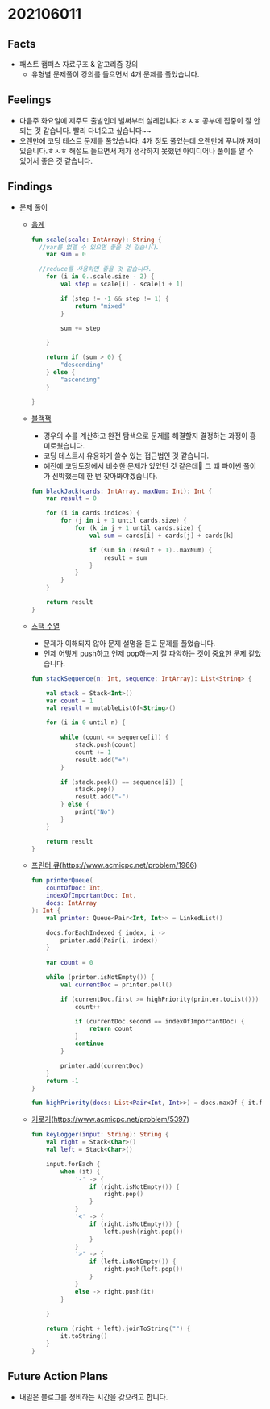 # 202106011

## Facts

* 패스트 캠퍼스 자료구조 & 알고리즘 강의 
  * 유형별 문제풀이 강의를 들으면서 4개 문제를 풀었습니다.

## Feelings

- 다음주 화요일에 제주도 출발인데 벌써부터 설레입니다.ㅎㅅㅎ 공부에 집중이 잘 안되는 것 같습니다. 빨리 다녀오고 싶습니다~~
- 오랜만에 코딩 테스트 문제를 풀었습니다. 4개 정도 풀었는데 오랜만에 푸니까 재미있습니다.ㅎㅅㅎ 해설도 들으면서 제가 생각하지 못했던 아이디어나 풀이를 알 수 있어서 좋은 것 같습니다. 

## Findings

- 문제 풀이 

  - [음계](https://www.acmicpc.net/problem/2920)

    ```kotlin
    fun scale(scale: IntArray): String {
      //var를 없앨 수 있으면 좋을 것 같습니다. 
        var sum = 0 
    
      //reduce를 사용하면 좋을 것 같습니다. 
        for (i in 0..scale.size - 2) {
            val step = scale[i] - scale[i + 1]
    
            if (step != -1 && step != 1) {
                return "mixed"
            }
    
            sum += step
    
        }
    
        return if (sum > 0) {
            "descending"
        } else {
            "ascending"
        }
    
    }
    ```

  * [블랙잭](https://www.acmicpc.net/problem/2798)

    * 경우의 수를 계산하고 완전 탐색으로 문제를 해결할지 결정하는 과정이 흥미로웠습니다.
    * 코딩 테스트시 유용하게 쓸수 있는 접근법인 것 같습니다. 
    * 예전에 코딩도장에서 비슷한 문제가 있었던 것 같은데🤔 그 떄 파이썬 풀이가 신박했는데 한 번 찾아봐야겠습니다.

    ```kotlin
    fun blackJack(cards: IntArray, maxNum: Int): Int {
        var result = 0
    
        for (i in cards.indices) {
            for (j in i + 1 until cards.size) {
                for (k in j + 1 until cards.size) {
                    val sum = cards[i] + cards[j] + cards[k]
    
                    if (sum in (result + 1)..maxNum) {
                        result = sum
                    }
                }
            }
        }
    
        return result
    }
    ```

  * [스택 수열](https://www.acmicpc.net/problem/1874)

    * 문제가 이해되지 않아 문제 설명을 듣고 문제를 풀었습니다. 
    * 언제 어떻게 push하고 언제 pop하는지 잘 파악하는 것이 중요한 문제 같았습니다. 

    ```kotlin
    fun stackSequence(n: Int, sequence: IntArray): List<String> {
    
        val stack = Stack<Int>()
        var count = 1
        val result = mutableListOf<String>()
    
        for (i in 0 until n) {
    
            while (count <= sequence[i]) {
                stack.push(count)
                count += 1
                result.add("+")
            }
    
            if (stack.peek() == sequence[i]) {
                stack.pop()
                result.add("-")
            } else {
                print("No")
            }
        }
    
        return result
    }
    ```

    

  * [프린터 큐]()(https://www.acmicpc.net/problem/1966)

    ```kotlin
    fun printerQueue(
        countOfDoc: Int,
        indexOfImportantDoc: Int,
        docs: IntArray
    ): Int {
        val printer: Queue<Pair<Int, Int>> = LinkedList()
    
        docs.forEachIndexed { index, i ->
            printer.add(Pair(i, index))
        }
        
        var count = 0
    
        while (printer.isNotEmpty()) {
            val currentDoc = printer.poll()
    
            if (currentDoc.first >= highPriority(printer.toList())) {
                count++
    
                if (currentDoc.second == indexOfImportantDoc) {
                    return count
                }
                continue
            }
    
            printer.add(currentDoc)
        }
        return -1
    }
    
    fun highPriority(docs: List<Pair<Int, Int>>) = docs.maxOf { it.first }
    ```

    

  * [키로거]()(https://www.acmicpc.net/problem/5397)

    ```kotlin
    fun keyLogger(input: String): String {
        val right = Stack<Char>()
        val left = Stack<Char>()
    
        input.forEach {
            when (it) {
                '-' -> {
                    if (right.isNotEmpty()) {
                        right.pop()
                    }
                }
                '<' -> {
                    if (right.isNotEmpty()) {
                        left.push(right.pop())
                    }
                }
                '>' -> {
                    if (left.isNotEmpty()) {
                        right.push(left.pop())
                    }
                }
                else -> right.push(it)
            }
    
        }
        
        return (right + left).joinToString("") {
            it.toString()
        }
    }
    ```

    

## Future Action Plans

* 내일은 블로그를 정비하는 시간을 갖으려고 합니다.

